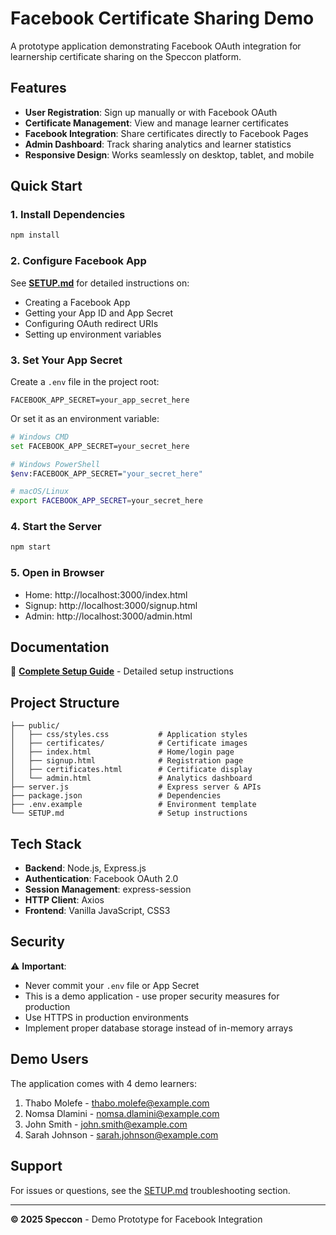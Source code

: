 # Facebook Certificate Sharing Demo

A prototype application demonstrating Facebook OAuth integration for learnership certificate sharing on the Speccon platform.

## Features

- **User Registration**: Sign up manually or with Facebook OAuth
- **Certificate Management**: View and manage learner certificates
- **Facebook Integration**: Share certificates directly to Facebook Pages
- **Admin Dashboard**: Track sharing analytics and learner statistics
- **Responsive Design**: Works seamlessly on desktop, tablet, and mobile

## Quick Start

### 1. Install Dependencies
```bash
npm install
```

### 2. Configure Facebook App
See **[SETUP.md](SETUP.md)** for detailed instructions on:
- Creating a Facebook App
- Getting your App ID and App Secret
- Configuring OAuth redirect URIs
- Setting up environment variables

### 3. Set Your App Secret

Create a `.env` file in the project root:
```env
FACEBOOK_APP_SECRET=your_app_secret_here
```

Or set it as an environment variable:
```bash
# Windows CMD
set FACEBOOK_APP_SECRET=your_secret_here

# Windows PowerShell
$env:FACEBOOK_APP_SECRET="your_secret_here"

# macOS/Linux
export FACEBOOK_APP_SECRET=your_secret_here
```

### 4. Start the Server
```bash
npm start
```

### 5. Open in Browser
- Home: http://localhost:3000/index.html
- Signup: http://localhost:3000/signup.html
- Admin: http://localhost:3000/admin.html

## Documentation

📖 **[Complete Setup Guide](SETUP.md)** - Detailed setup instructions

## Project Structure

```
├── public/
│   ├── css/styles.css           # Application styles
│   ├── certificates/            # Certificate images
│   ├── index.html               # Home/login page
│   ├── signup.html              # Registration page
│   ├── certificates.html        # Certificate display
│   └── admin.html               # Analytics dashboard
├── server.js                    # Express server & APIs
├── package.json                 # Dependencies
├── .env.example                 # Environment template
└── SETUP.md                     # Setup instructions
```

## Tech Stack

- **Backend**: Node.js, Express.js
- **Authentication**: Facebook OAuth 2.0
- **Session Management**: express-session
- **HTTP Client**: Axios
- **Frontend**: Vanilla JavaScript, CSS3

## Security

⚠️ **Important**:
- Never commit your `.env` file or App Secret
- This is a demo application - use proper security measures for production
- Use HTTPS in production environments
- Implement proper database storage instead of in-memory arrays

## Demo Users

The application comes with 4 demo learners:
1. Thabo Molefe - thabo.molefe@example.com
2. Nomsa Dlamini - nomsa.dlamini@example.com
3. John Smith - john.smith@example.com
4. Sarah Johnson - sarah.johnson@example.com

## Support

For issues or questions, see the [SETUP.md](SETUP.md) troubleshooting section.

---

**© 2025 Speccon** - Demo Prototype for Facebook Integration
